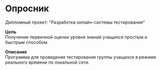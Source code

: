 # Опросник
Дипломный проект: "Разработка онлайн-системы тестирования"

<b>Цель</b><br/>
Получение первичной оценки уровня знаний учащихся простым и быстрым способом.

<b>Описание</b><br/>
Программа для проведения тестирования группы учащихся в режиме реального времени по локальной сети.
